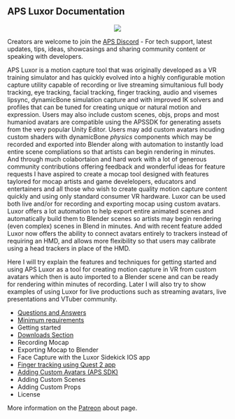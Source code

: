 ## APS Luxor Documentation

<p align="center">
  <a href="/downloads.md">
     <img src="http://www.mediafire.com/file/hmec2ssggyngld3/Luxor+Logo+Text.png">
  </a>
</p>

Creators are welcome to join the [APS Discord](https://discord.com/invite/ErZcKaQ) - For tech support, latest updates, tips, ideas, showcasings and sharing community content or speaking with developers.

APS Luxor is a motion capture tool that was originally developed as a VR training simulator and has quickly evolved into a highly configurable motion capture utility capable of recording or live streaming simultanious full body tracking, eye tracking, facial tracking, finger tracking, audio and visemes lipsync, dynamicBone simulation capture and with improved IK solvers and profiles that can be tuned for creating unique or natural motion and expression. Users may also include custom scenes, objs, props and most humaniod avatars are compatible using the APSSDK for generating assets from the very popular Unity Editor. Users may add custom avatars incuding custom shaders with dynamicBone *physics* components which may be recorded and exported into Blender along with automation to instantly load entire scene compliations so that artists can begin rendering in minutes. And through much colabortaion and hard work with a lot of generous community contributions offering feedback and wonderful ideas for feature requests I have aspired to create a mocap tool designed with features taylored for mocap artists and game develelopers, educators and entertainers and all those who wish to create quality motion capture content quickly and using only standard consumer VR hardware. Luxor can be used both live and/or for recording and exporting mocap using custom avatars. Luxor offers a lot automation to help export entire animated scenes and automatically build them to Blender scenes so artists may begin rendering (even complex) scenes in Blend in minutes. And with recent feature added Luxor now offers the ability to connect avatars entirely to trackers instead of requiring an HMD, and allows more flexibility so that users may calibrate using a head trackers in place of the HMD.

Here I will try explain the features and techniques for getting started and using APS Luxor as a tool for creating motion capture in VR from custom avatars which then is auto imported to a Blender scene and can be ready for rendering within minutes of recording. Later I will also try to show examples of using Luxor for live productions such as streaming avatars, live presentations and VTuber community.

- [Questions and Answers](/questions%20and%20answers.md)
- [Minimum requirements](/requirements.md)
- Getting started
- [Downloads Section](/downloads.md)
- Recording Mocap
- Exporting Mocap to Blender
- Face Capture with the Luxor Sidekick IOS app
- [Finger tracking using Quest 2 app](/quest%20finger%20tracking.md)
- [Adding Custom Avatars (APS SDK)](/apssdk.md)
- Adding Custom Scenes
- Adding Custom Props
- License

More information on the [Patreon](https://www.patreon.com/prepstudio) about page.
